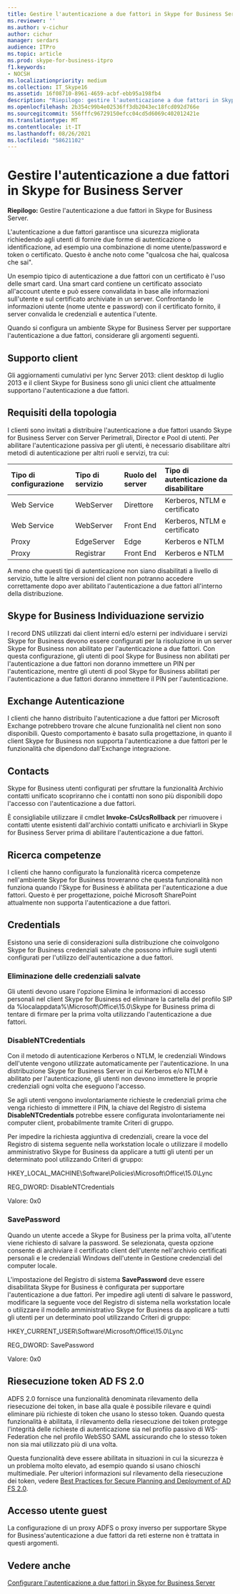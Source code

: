 ```yaml
---
title: Gestire l'autenticazione a due fattori in Skype for Business Server
ms.reviewer: ''
ms.author: v-cichur
author: cichur
manager: serdars
audience: ITPro
ms.topic: article
ms.prod: skype-for-business-itpro
f1.keywords:
- NOCSH
ms.localizationpriority: medium
ms.collection: IT_Skype16
ms.assetid: 16f08710-8961-4659-acbf-ebb95a198fb4
description: "Riepilogo: gestire l'autenticazione a due fattori in Skype for Business Server."
ms.openlocfilehash: 2b354c99b4e02536ff3db2043ec18fcd092d766e
ms.sourcegitcommit: 556fffc96729150efcc04cd5d6069c402012421e
ms.translationtype: MT
ms.contentlocale: it-IT
ms.lasthandoff: 08/26/2021
ms.locfileid: "58621102"
---
```

# <a name="manage-two-factor-authentication-in-skype-for-business-server"></a>Gestire l'autenticazione a due fattori in Skype for Business Server
 
**Riepilogo:** Gestire l'autenticazione a due fattori in Skype for Business Server.
  
L'autenticazione a due fattori garantisce una sicurezza migliorata richiedendo agli utenti di fornire due forme di autenticazione o identificazione, ad esempio una combinazione di nome utente/password e token o certificato. Questo è anche noto come "qualcosa che hai, qualcosa che sai". 
  
Un esempio tipico di autenticazione a due fattori con un certificato è l'uso delle smart card. Una smart card contiene un certificato associato all'account utente e può essere convalidata in base alle informazioni sull'utente e sul certificato archiviate in un server. Confrontando le informazioni utente (nome utente e password) con il certificato fornito, il server convalida le credenziali e autentica l'utente.
  
Quando si configura un ambiente Skype for Business Server per supportare l'autenticazione a due fattori, considerare gli argomenti seguenti.
  
## <a name="client-support"></a>Supporto client

Gli aggiornamenti cumulativi per lync Server 2013: client desktop di luglio 2013 e il client Skype for Business sono gli unici client che attualmente supportano l'autenticazione a due fattori.
  
## <a name="topology-requirements"></a>Requisiti della topologia

I clienti sono invitati a distribuire l'autenticazione a due fattori usando Skype for Business Server con Server Perimetrali, Director e Pool di utenti. Per abilitare l'autenticazione passiva per gli utenti, è necessario disabilitare altri metodi di autenticazione per altri ruoli e servizi, tra cui:
  
|**Tipo di configurazione**|**Tipo di servizio**|**Ruolo del server**|**Tipo di autenticazione da disabilitare**|
|:-----|:-----|:-----|:-----|
|Web Service  <br/> |WebServer  <br/> |Direttore  <br/> |Kerberos, NTLM e certificato  <br/> |
|Web Service  <br/> |WebServer  <br/> |Front End  <br/> |Kerberos, NTLM e certificato  <br/> |
|Proxy  <br/> |EdgeServer  <br/> |Edge  <br/> |Kerberos e NTLM  <br/> |
|Proxy  <br/> |Registrar  <br/> |Front End  <br/> |Kerberos e NTLM  <br/> |
   
A meno che questi tipi di autenticazione non siano disabilitati a livello di servizio, tutte le altre versioni del client non potranno accedere correttamente dopo aver abilitato l'autenticazione a due fattori all'interno della distribuzione.
  
## <a name="skype-for-business-service-discovery"></a>Skype for Business Individuazione servizio

I record DNS utilizzati dai client interni ed/o esterni per individuare i servizi Skype for Business devono essere configurati per la risoluzione in un server Skype for Business non abilitato per l'autenticazione a due fattori. Con questa configurazione, gli utenti di pool Skype for Business non abilitati per l'autenticazione a due fattori non doranno immettere un PIN per l'autenticazione, mentre gli utenti di pool Skype for Business abilitati per l'autenticazione a due fattori doranno immettere il PIN per l'autenticazione.
  
## <a name="exchange-authentication"></a>Exchange Autenticazione

I clienti che hanno distribuito l'autenticazione a due fattori per Microsoft Exchange potrebbero trovare che alcune funzionalità nel client non sono disponibili. Questo comportamento è basato sulla progettazione, in quanto il client Skype for Business non supporta l'autenticazione a due fattori per le funzionalità che dipendono dall'Exchange integrazione.
  
## <a name="contacts"></a>Contacts

Skype for Business utenti configurati per sfruttare la funzionalità Archivio contatti unificato scopriranno che i contatti non sono più disponibili dopo l'accesso con l'autenticazione a due fattori.
  
È consigliabile utilizzare il cmdlet **Invoke-CsUcsRollback** per rimuovere i contatti utente esistenti dall'archivio contatti unificato e archiviarli in Skype for Business Server prima di abilitare l'autenticazione a due fattori.
  
## <a name="skill-search"></a>Ricerca competenze

I clienti che hanno configurato la funzionalità ricerca competenze nell'ambiente Skype for Business troveranno che questa funzionalità non funziona quando l'Skype for Business è abilitata per l'autenticazione a due fattori. Questo è per progettazione, poiché Microsoft SharePoint attualmente non supporta l'autenticazione a due fattori.
  
## <a name="credentials"></a>Credentials

Esistono una serie di considerazioni sulla distribuzione che coinvolgono Skype for Business credenziali salvate che possono influire sugli utenti configurati per l'utilizzo dell'autenticazione a due fattori.
  
### <a name="deleting-saved-credentials"></a>Eliminazione delle credenziali salvate

Gli utenti  devono usare l'opzione Elimina le informazioni di accesso personali nel client Skype for Business ed eliminare la cartella del profilo SIP da %localappdata%\Microsoft\Office\15.0\Skype for Business prima di tentare di firmare per la prima volta utilizzando l'autenticazione a due fattori.
  
### <a name="disablentcredentials"></a>DisableNTCredentials

Con il metodo di autenticazione Kerberos o NTLM, le credenziali Windows dell'utente vengono utilizzate automaticamente per l'autenticazione. In una distribuzione Skype for Business Server in cui Kerberos e/o NTLM è abilitato per l'autenticazione, gli utenti non devono immettere le proprie credenziali ogni volta che eseguono l'accesso.
  
Se agli utenti vengono involontariamente richieste le credenziali prima che venga richiesto di immettere il PIN, la chiave del Registro di sistema **DisableNTCredentials** potrebbe essere configurata involontariamente nei computer client, probabilmente tramite Criteri di gruppo.
  
Per impedire la richiesta aggiuntiva di credenziali, creare la voce del Registro di sistema seguente nella workstation locale o utilizzare il modello amministrativo Skype for Business da applicare a tutti gli utenti per un determinato pool utilizzando Criteri di gruppo:
  
HKEY_LOCAL_MACHINE\Software\Policies\Microsoft\Office\15.0\Lync
  
REG_DWORD: DisableNTCredentials

Valore: 0x0
  
### <a name="savepassword"></a>SavePassword

Quando un utente accede a Skype for Business per la prima volta, all'utente viene richiesto di salvare la password. Se selezionata, questa opzione consente di archiviare il certificato client dell'utente nell'archivio certificati personali e le credenziali Windows dell'utente in Gestione credenziali del computer locale.
  
L'impostazione del Registro di sistema **SavePassword** deve essere disabilitata Skype for Business è configurata per supportare l'autenticazione a due fattori. Per impedire agli utenti di salvare le password, modificare la seguente voce del Registro di sistema nella workstation locale o utilizzare il modello amministrativo Skype for Business da applicare a tutti gli utenti per un determinato pool utilizzando Criteri di gruppo:
  
HKEY_CURRENT_USER\Software\Microsoft\Office\15.0\Lync
  
REG_DWORD: SavePassword
  
Valore: 0x0
  
## <a name="ad-fs-20-token-replay"></a>Riesecuzione token AD FS 2.0

ADFS 2.0 fornisce una funzionalità denominata rilevamento della riesecuzione dei token, in base alla quale è possibile rilevare e quindi eliminare più richieste di token che usano lo stesso token. Quando questa funzionalità è abilitata, il rilevamento della riesecuzione dei token protegge l'integrità delle richieste di autenticazione sia nel profilo passivo di WS-Federation che nel profilo WebSSO SAML assicurando che lo stesso token non sia mai utilizzato più di una volta.
  
Questa funzionalità deve essere abilitata in situazioni in cui la sicurezza è un problema molto elevato, ad esempio quando si usano chioschi multimediale. Per ulteriori informazioni sul rilevamento della riesecuzione dei token, vedere [Best Practices for Secure Planning and Deployment of AD FS 2.0](/previous-versions/windows/it-pro/windows-server-2008-R2-and-2008/ff630160(v=ws.10)).
  
## <a name="guest-user-access"></a>Accesso utente guest

La configurazione di un proxy ADFS o proxy inverso per supportare Skype for Business'autenticazione a due fattori da reti esterne non è trattata in questi argomenti.
  
## <a name="see-also"></a>Vedere anche

[Configurare l'autenticazione a due fattori in Skype for Business Server](configure-two-factor.md)
